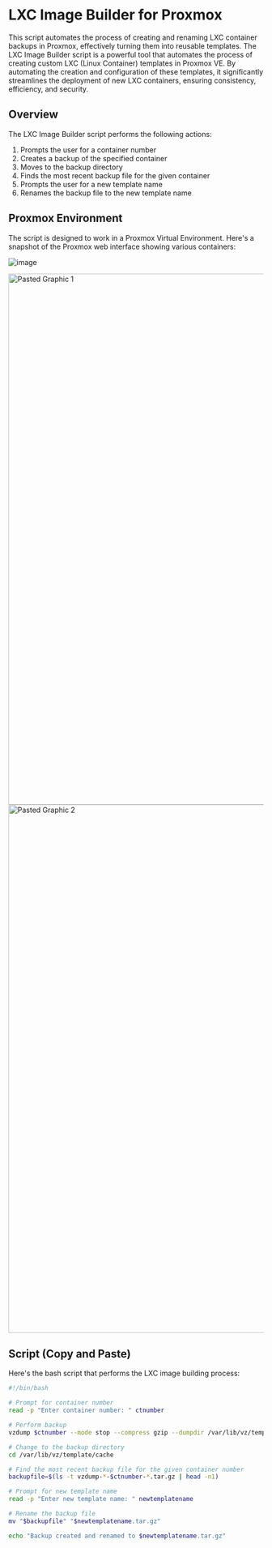 # LXC Image Builder for Proxmox

This script automates the process of creating and renaming LXC container backups in Proxmox, effectively turning them into reusable templates.
The LXC Image Builder script is a powerful tool that automates the process of creating custom LXC (Linux Container) templates in Proxmox VE. 
By automating the creation and configuration of these templates, it significantly streamlines the deployment of new LXC containers, ensuring consistency,
efficiency, and security.

## Overview

The LXC Image Builder script performs the following actions:
1. Prompts the user for a container number
2. Creates a backup of the specified container
3. Moves to the backup directory
4. Finds the most recent backup file for the given container
5. Prompts the user for a new template name
6. Renames the backup file to the new template name

## Proxmox Environment

The script is designed to work in a Proxmox Virtual Environment. Here's a snapshot of the Proxmox web interface showing various containers:

![image](https://github.com/user-attachments/assets/42fb22f2-0c6f-49eb-8116-4e39746a303f)

<img width="1048" alt="Pasted Graphic 1" src="https://github.com/user-attachments/assets/e54ced2d-f76d-47a3-bab1-3aee3ecfd3cd">

<img width="1043" alt="Pasted Graphic 2" src="https://github.com/user-attachments/assets/9bb13fd3-1a2a-4376-b558-54977bc73978">

## Script (Copy and Paste)

Here's the bash script that performs the LXC image building process:

```bash
#!/bin/bash

# Prompt for container number
read -p "Enter container number: " ctnumber

# Perform backup
vzdump $ctnumber --mode stop --compress gzip --dumpdir /var/lib/vz/template/cache

# Change to the backup directory
cd /var/lib/vz/template/cache

# Find the most recent backup file for the given container number
backupfile=$(ls -t vzdump-*-$ctnumber-*.tar.gz | head -n1)

# Prompt for new template name
read -p "Enter new template name: " newtemplatename

# Rename the backup file
mv "$backupfile" "$newtemplatename.tar.gz"

echo "Backup created and renamed to $newtemplatename.tar.gz"
